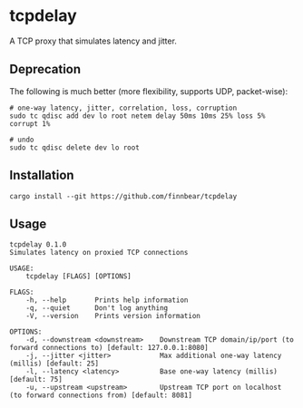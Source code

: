 # tcpdelay

A TCP proxy that simulates latency and jitter.

## Deprecation
The following is much better (more flexibility, supports UDP, packet-wise):
```console
# one-way latency, jitter, correlation, loss, corruption
sudo tc qdisc add dev lo root netem delay 50ms 10ms 25% loss 5% corrupt 1%

# undo
sudo tc qdisc delete dev lo root
```

## Installation

```console
cargo install --git https://github.com/finnbear/tcpdelay
```

## Usage

```console
tcpdelay 0.1.0
Simulates latency on proxied TCP connections

USAGE:
    tcpdelay [FLAGS] [OPTIONS]

FLAGS:
    -h, --help       Prints help information
    -q, --quiet      Don't log anything
    -V, --version    Prints version information

OPTIONS:
    -d, --downstream <downstream>    Downstream TCP domain/ip/port (to forward connections to) [default: 127.0.0.1:8080]
    -j, --jitter <jitter>            Max additional one-way latency (millis) [default: 25]
    -l, --latency <latency>          Base one-way latency (millis) [default: 75]
    -u, --upstream <upstream>        Upstream TCP port on localhost (to forward connections from) [default: 8081]
```
